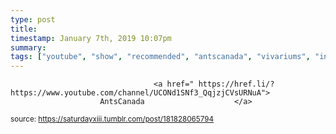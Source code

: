 ```yaml
---
type: post
title: 
timestamp: January 7th, 2019 10:07pm
summary: 
tags: ["youtube", "show", "recommended", "antscanada", "vivariums", "insect"]
---
```


                
                
                
                
                
                                    <a href=" https://href.li/?https://www.youtube.com/channel/UCONd1SNf3_QqjzjCVsURNuA">
                        AntsCanada                    </a>
                
                
                
                                
<small>source: https://saturdayxiii.tumblr.com/post/181828065794</small>